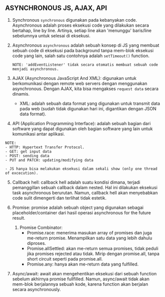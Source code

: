 ## ASYNCHRONOUS JS, AJAX, API

1. Synchronous
   `synchronous` digunakan pada kebanyakan code. Asynchronous adalah proses eksekusi code yang dilakukan secara
   bertahap, line by line.
   Artinya, setiap line akan 'menunggu' baris/line sebelumnya untuk selesai di eksekusi.

2. Asynchronous
   `asynchronous` adalah sebuah konsep di JS yang membuat sebuah code di eksekusi pada background tanpa mem-blok
   eksekusi code yang lain, salah satu contohnya adalah `setTimeout()` function.

   ```
   NOTE: 'addEventListener' tidak secara otomatis membuat sebuah code menjadi asynchronous.
   ```

3. AJAX (Asynchronous JavaScript And XML): digunakan untuk berkomunikasi dengan remote web servers dengan menggunakan
   asynchronous. Dengan AJAX, kita bisa mengakses `request data` secara dinamis.
    - XML: adalah sebuah data format yang digunakan untuk transmit data pada web (sudah tidak digunakan hari ini,
      digantikan dengan JSON data format).

4. API (Application Programming Interface): adalah sebuah bagian dari software yang dapat digunakan oleh bagian software
   yang lain untuk komunikasi antar aplikasi.

```
NOTE:
- HTTP: Hypertext Transfer Protocol.
- GET: get input data
- POST: sending data
- PUT and PATCH: updating/modifying data   

- JS hanya bisa melakukan eksekusi dalam sekali show (only one thread of excecution). 
```

5. Callback hell: callback hell adalah suatu kondisi dimana, terjadi pemanggillan sebuah callback dalam nested. Hal ini
   dilakukan eksekusi task asynchronous berurutan. Namun, callback hell akan menyebabkan code sulit dimengerti dan
   terlihat tidak estetik.

6. Promise: promise adalah sebuah object yang digunakan sebagai placeholder/container dari hasil operasi asynchronous
   for the future result.
    1. Promise Combinator:
        - Promise.race: menerima masukan array of promises dan juga me-return promise. Menampilkan satu data yang lebih
          dahulu diproses.
        - Promise.allSettled: akan me-return semua promises, tidak peduli jika promises rejected atau tidak. Mirip
          dengan promise.all, tanpa short circuit seperti pada promise.all.
        - Promise.any: hanya akan me-return data yang fulfilled.

7. Async/await: await akan mengehentikan eksekusi dari sebuah function sebelum akhirnya promise fullfilled. Namun,
   async/await tidak akan mem-blok berjalannya sebuah kode, karena function akan berjalan secara asynchronously.




